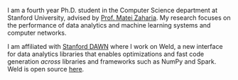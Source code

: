 I am a fourth year Ph.D. student in the Computer Science department at Stanford
University, advised by [Prof. Matei Zaharia](https://cs.stanford.edu/~matei/).
My research focuses on the performance of data analytics and machine learning
systems and computer networks.

I am affiliated with [Stanford DAWN](https://dawn.cs.stanford.edu) where I work
on Weld, a new interface for data analytics libraries that enables
optimizations and fast code generation *across* libraries and frameworks such
as NumPy and Spark. Weld is open source [here](https://www.weld.rs).
